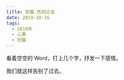 ```yaml
---
title: 短篇-告别过去
date: 2019-10-16
tags:
  - 2019年
  - 心事
  - 短篇
---
```


看着空空的 Word，打上几个字，抒发一下感情。

我们就这样告别了过去。
